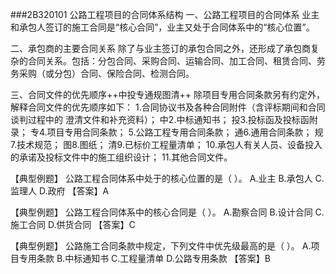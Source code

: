###2B320101	公路工程项目的合同体系结构
一、公路工程项目的合同体系
业主和承包人签订的施工合同是“核心合同”，业主又处于合同体系中的“核心位置”。

二、承包商的主要合同关系
除了与业主签订的承包合同之外，还形成了承包商复杂的合同关系。包括：分包合同、采购合同、运输合同、加工合同、租赁合同、劳务采购（或分包）合同、保险合同、检测合同。

三、合同文件的优先顺序++中投专通规图清++
除项目专用合同条款另有约定外，解释合同文件的优先顺序如下：
1.合同协议书及各种合同附件（含评标期间和合同谈判过程中的  澄清文件和补充资料）；
中2.中标通知书；
投3.投标函及投标函附录；
专4.项目专用合同条款；
5.公路工程专用合同条款；
通6.通用合同条款；
规7.技术规范；
图8.图纸；
清9.已标价工程量清单；
10.承包人有关人员、设备投入的承诺及投标文件中的施工组织设计；
11.其他合同文件。

【典型例题】
公路工程合同体系中处于的核心位置的是（	）。
A.业主
B.承包人
C.监理人
D.政府
【答案】A

【典型例题】
公路工程合同体系中的核心合同是（	）。
A.勘察合同
B.设计合同
C.施工合同
D.供货合同
【答案】C

【典型例题】
公路施工合同条款中规定，下列文件中优先级最高的是（	）。
A.项目专用条款
B.中标通知书
C.工程量清单
D.公路专用条款
【答案】B